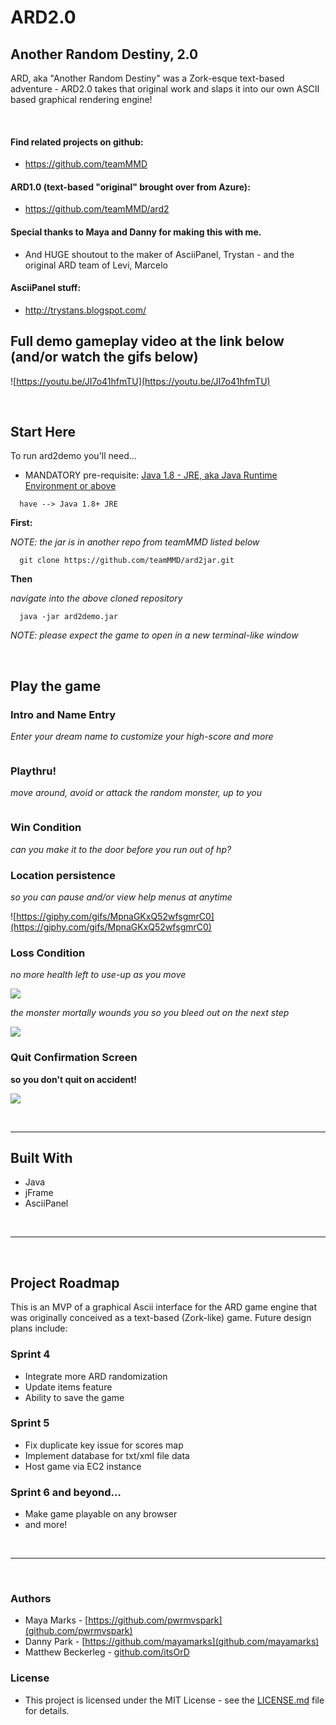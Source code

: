 # ARD2.0
## Another Random Destiny, 2.0

ARD, aka "Another Random Destiny" was a Zork-esque text-based adventure - ARD2.0 takes that original work and slaps it into our own ASCII based graphical rendering engine!

</br>

#### Find related projects on github:
 * https://github.com/teamMMD

#### ARD1.0 (text-based "original" brought over from Azure): 
 * https://github.com/teamMMD/ard2

#### Special thanks to Maya and Danny for making this with me.
 * And HUGE shoutout to the maker of AsciiPanel, Trystan - and the original ARD team of Levi, Marcelo

#### AsciiPanel stuff:
 * http://trystans.blogspot.com/

## Full demo gameplay video at the link below (and/or watch the gifs below)
![https://youtu.be/JI7o41hfmTU](https://youtu.be/JI7o41hfmTU)

</br>

## Start Here

To run ard2demo you'll need...

* MANDATORY pre-requisite:
[Java 1.8 - JRE, aka Java Runtime Environment or above](https://java.com/en/download/)
```
  have --> Java 1.8+ JRE
```

**First:**

*NOTE: the jar is in another repo from teamMMD listed below*
```
  git clone https://github.com/teamMMD/ard2jar.git
```

**Then**

*navigate into the above cloned repository*
```
  java -jar ard2demo.jar
```
*NOTE: please expect the game to open in a new terminal-like window*

</br>

## Play the game

### Intro and Name Entry

*Enter your dream name to customize your high-score and more*

![]()

### Playthru!

*move around, avoid or attack the random monster, up to you*

![]()

### Win Condition

*can you make it to the door before you run out of hp?*

### Location persistence

*so you can pause and/or view help menus at anytime*

![https://giphy.com/gifs/MpnaGKxQ52wfsgmrC0](https://giphy.com/gifs/MpnaGKxQ52wfsgmrC0)

### Loss Condition

*no more health left to use-up as you move*

![](https://giphy.com/gifs/Rm766g8lspQsVMpgXk)

*the monster mortally wounds you so you bleed out on the next step*

![](https://giphy.com/gifs/1bA4uVmDJkQyE1yl7U)

### Quit Confirmation Screen
**so you don't quit on accident!**

![](https://giphy.com/gifs/k6XmhhkaKEyaCzjWa6)


</br>


 - - -

## Built With
 * Java
 * jFrame
 * AsciiPanel

 </br>

 - - - 

</br>

## Project Roadmap 
This is an MVP of a graphical Ascii interface for the ARD game engine that was originally conceived as a text-based (Zork-like) game.
Future design plans include:
 ### Sprint 4
 * Integrate more ARD randomization
 * Update items feature
 * Ability to save the game
 ### Sprint 5
 * Fix duplicate key issue for scores map
 * Implement database for txt/xml file data
 * Host game via EC2 instance
 ### Sprint 6 and beyond…
 * Make game playable on any browser
 * and more!

 </br>

 - - - 

</br>

### Authors
 * Maya Marks - [https://github.com/pwrmvspark](github.com/pwrmvspark)
 * Danny Park - [https://github.com/mayamarks](github.com/mayamarks)
 * Matthew Beckerleg - [github.com/itsOrD](github.com/itsOrD)
 
### License
 * This project is licensed under the MIT License - see the [LICENSE.md](LICENSE.md) file for details.
 
